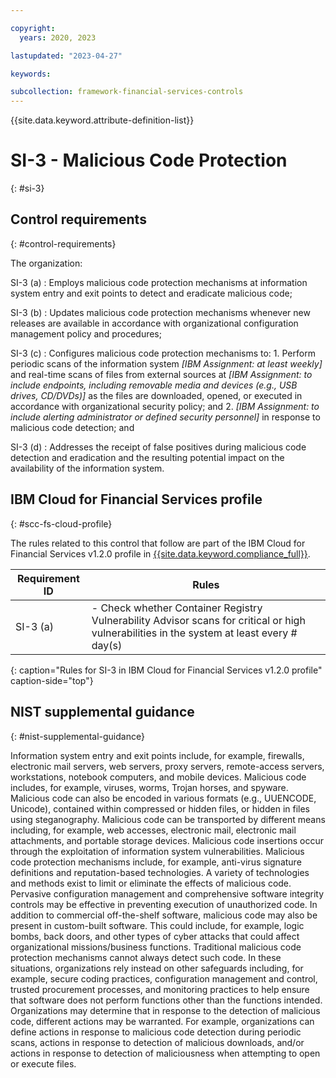 ```yaml
---

copyright:
  years: 2020, 2023

lastupdated: "2023-04-27"

keywords:

subcollection: framework-financial-services-controls
---
```


{{site.data.keyword.attribute-definition-list}}

               
# SI-3 - Malicious Code Protection
{: #si-3}

## Control requirements
{: #control-requirements}

The organization:

SI-3 (a)
    : Employs malicious code protection mechanisms at information system entry and exit points to detect and eradicate malicious code;

SI-3 (b)
    : Updates malicious code protection mechanisms whenever new releases are available in accordance with organizational configuration management policy and procedures;

SI-3 (c)
    : Configures malicious code protection mechanisms to:
      1. Perform periodic scans of the information system _[IBM Assignment: at least weekly]_ and real-time scans of files from external sources at _[IBM Assignment: to include endpoints, including removable media and devices (e.g., USB drives, CD/DVDs)]_ as the files are downloaded, opened, or executed in accordance with organizational security policy; and
      2. _[IBM Assignment: to include alerting administrator or defined security personnel]_ in response to malicious code detection; and

SI-3 (d)
    : Addresses the receipt of false positives during malicious code detection and eradication and the resulting potential impact on the availability of the information system.

## IBM Cloud for Financial Services profile
{: #scc-fs-cloud-profile}

The rules related to this control that follow are part of the IBM Cloud for Financial Services v1.2.0 profile in [{{site.data.keyword.compliance_full}}](/docs/security-compliance?topic=security-compliance-getting-started).

| Requirement ID | Rules |
|----------------|-------|
| SI-3 (a) | - Check whether Container Registry Vulnerability Advisor scans for critical or high vulnerabilities in the system at least every # day(s) | 
{: caption="Rules for SI-3 in IBM Cloud for Financial Services v1.2.0 profile" caption-side="top"}

## NIST supplemental guidance
{: #nist-supplemental-guidance}

Information system entry and exit points include, for example, firewalls, electronic mail servers, web servers, proxy servers, remote-access servers, workstations, notebook computers, and mobile devices. Malicious code includes, for example, viruses, worms, Trojan horses, and spyware. Malicious code can also be encoded in various formats (e.g., UUENCODE, Unicode), contained within compressed or hidden files, or hidden in files using steganography. Malicious code can be transported by different means including, for example, web accesses, electronic mail, electronic mail attachments, and portable storage devices. Malicious code insertions occur through the exploitation of information system vulnerabilities. Malicious code protection mechanisms include, for example, anti-virus signature definitions and reputation-based technologies. A variety of technologies and methods exist to limit or eliminate the effects of malicious code. Pervasive configuration management and comprehensive software integrity controls may be effective in preventing execution of unauthorized code. In addition to commercial off-the-shelf software, malicious code may also be present in custom-built software. This could include, for example, logic bombs, back doors, and other types of cyber attacks that could affect organizational missions/business functions. Traditional malicious code protection mechanisms cannot always detect such code. In these situations, organizations rely instead on other safeguards including, for example, secure coding practices, configuration management and control, trusted procurement processes, and monitoring practices to help ensure that software does not perform functions other than the functions intended. Organizations may determine that in response to the detection of malicious code, different actions may be warranted. For example, organizations can define actions in response to malicious code detection during periodic scans, actions in response to detection of malicious downloads, and/or actions in response to detection of maliciousness when attempting to open or execute files.





